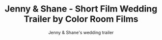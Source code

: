 ---
title: Jenny & Shane - Short Film Wedding Trailer by Color Room Films
subtitle: Jenny & Shane's wedding trailer
location:
link: 194922741
thumb: /img/thumbs/jenny_shane.jpg
---